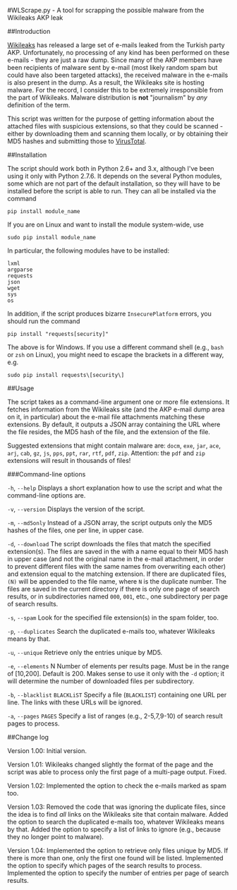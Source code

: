 #WLScrape.py - A tool for scrapping the possible malware from the Wikileaks AKP leak

##Introduction

[Wikileaks](https://www.wikileaks.org) has released a large set of e-mails leaked from the Turkish party AKP. Unfortunately, no processing of any kind has been performed on these e-mails - they are just a raw dump. Since many of the AKP members have been recipients of malware sent by e-mail (most likely random spam but could have also been targeted attacks), the received malware in the e-mails is also present in the dump. As a result, the Wikileaks site is hosting malware. For the record, I consider this to be extremely irresponsible from the part of Wikileaks. Malware distribution is __not__ "journalism" by _any_ definition of the term.

This script was written for the purpose of getting information about the attached files with suspicious extensions, so that they could be scanned - either by downloading them and scanning them locally, or by obtaining their MD5 hashes and submitting those to [VirusTotal](https://www.virustotal.com/).

##Installation

The script should work both in Python 2.6+ and 3.x, although I've been using it only with Python 2.7.6. It depends on the several Python modules, some which are not part of the default installation, so they will have to be installed before the script is able to run. They can all be installed via the command

	pip install module_name

If you are on Linux and want to install the module system-wide, use

	sudo pip install module_name

In particular, the following modules have to be installed:

	lxml
	argparse
	requests
	json
	wget
	sys
	os

In addition, if the script produces bizarre `InsecurePlatform` errors, you should run the command

	pip install "requests[security]"

The above is for Windows. If you use a different command shell (e.g., `bash` or `zsh` on Linux), you might need to escape the brackets in a different way, e.g.

	sudo pip install requests\[security\]

##Usage

The script takes as a command-line argument one or more file extensions. It fetches information from the Wikileaks site (and the AKP e-mail dump area on it, in particular) about the e-mail file attachments matching these extensions. By default, it outputs a JSON array containing the URL where the file resides, the MD5 hash of the file, and the extension of the file.

Suggested extensions that might contain malware are: `docm`, `exe`, `jar`, `ace`, `arj`, `cab`, `gz`, `js`, `pps`, `ppt`, `rar`, `rtf`, `pdf`, `zip`. Attention: the `pdf` and `zip` extensions will result in thousands of files!

###Command-line options

`-h`, `--help`	Displays a short explanation how to use the script and what the command-line options are.

`-v`, `--version`	Displays the version of the script.

`-m`, `--md5only`	Instead of a JSON array, the script outputs only the MD5 hashes of the files, one per line, in upper case.

`-d`, `--download`	The script downloads the files that match the specified extension(s). The files are saved in the with a name equal to their MD5 hash in upper case (and not the original name in the e-mail attachment, in order to prevent different files with the same names from overwriting each other) and extension equal to the matching extension. If there are duplicated files, `(N)` will be appended to the file name, where `N` is the duplicate number. The files are saved in the current directory if there is only one page of search results, or in subdirectories named `000`, `001`, etc., one subdirectory per page of search results. 

`-s`, `--spam`	Look for the specified file extension(s) in the spam folder, too.

`-p`, `--duplicates`	Search the duplicated e-mails too, whatever Wikileaks means by that.

`-u`, `--unique`	Retrieve only the entries unique by MD5.

`-e`, `--elements` N	Number of elements per results page. Must be in the range of [10,200]. Default is 200. Makes sense to use it only with the `-d` option; it will determine the number of downloaded files per subdirectory.

`-b`, `--blacklist` `BLACKLiST`	Specify a file (`BLACKLIST`) containing one URL per line. The links with these URLs will be ignored.

`-a`, `--pages` `PAGES` Specify a list of ranges (e.g., 2-5,7,9-10) of search result pages to process.

##Change log

Version 1.00:	Initial version.

Version 1.01:	Wikileaks changed slightly the format of the page and the script was able to process only the first page of a multi-page output. Fixed.

Version 1.02:	Implemented the option to check the e-mails marked as spam too.

Version 1.03:	Removed the code that was ignoring the duplicate files, since the idea is to find _all_ links on the Wikileaks site that contain malware. Added the option to search the duplicated e-mails too, whatever Wikileaks means by that. Added the option to specify a list of links to ignore (e.g., because they no longer point to malware).

Version 1.04:	Implemented the option to retrieve only files unique by MD5. If there is more than one, only the first one found will be listed. Implemented the option to specify which pages of the search results to process. Implemented the option to specify the number of entries per page of search results.

